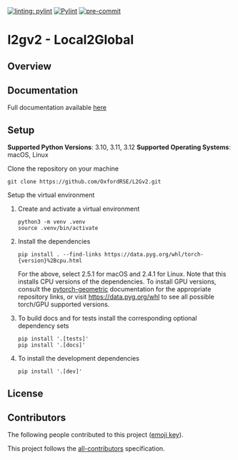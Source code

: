 
[![linting: pylint](https://img.shields.io/badge/linting-pylint-yellowgreen)](https://github.com/pylint-dev/pylint)
[![Pylint](https://github.com/lotzma/L2Gv2/actions/workflows/pylint.yml/badge.svg)](https://github.com/lotzma/L2Gv2/actions/workflows/pylint.yml)
[![pre-commit](https://img.shields.io/badge/pre--commit-enabled-brightgreen?logo=pre-commit)](https://github.com/pre-commit/pre-commit)

# l2gv2 - Local2Global

## Overview

## Documentation

Full documentation available [here](https://l2gv2.readthedocs.io/en/latest/)


## Setup


**Supported Python Versions**: 3.10, 3.11, 3.12
**Supported Operating Systems**: macOS, Linux

Clone the repository on your machine

```shell
git clone https://github.com/OxfordRSE/L2Gv2.git
```

Setup the virtual environment

1. Create and activate a virtual environment
   ```shell
   python3 -m venv .venv
   source .venv/bin/activate
   ```

2. Install the dependencies

    ```shell
    pip install . --find-links https://data.pyg.org/whl/torch-{version}%2Bcpu.html
    ```

   For the above, select 2.5.1 for macOS and 2.4.1 for Linux. Note that this installs
   CPU versions of the dependencies. To install GPU versions, consult the
   [pytorch-geometric](https://pypi.org/project/torch-geometric/) documentation
   for the appropriate repository links, or visit https://data.pyg.org/whl to see
   all possible torch/GPU supported versions.

3. To build docs and for tests install the corresponding optional dependency sets

   ```shell
   pip install '.[tests]'
   pip install '.[docs]'
   ```

4. To install the development dependencies

   ```shell
   pip install '.[dev]'
   ```

## License

## Contributors

The following people contributed to this project ([emoji key](https://allcontributors.org/docs/en/emoji-key)).


This project follows the [all-contributors](https://github.com/all-contributors/all-contributors) specification.
